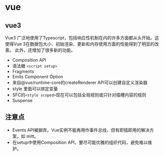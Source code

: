 # vue
## vue3
Vue3 广泛地使用了Typescript，包括响应性机制在内的许多方面都从头开始。这使得Vue 3在数据包大小、初始渲染、更新和内存使用方面的性能得到了明显的改善。
此外，还增加了很多新的功能。
- Composition API
- 语法糖 `<script setup>`
- Fragments
- Emits Component Option
- 来自@vue/runtime-core的createRenderer API可以创建自定义渲染器
- style 里面可以绑定变量
- SFC的`<style scoped>`现在可以包括全局规则或只针对插槽内容的规则
- Suspense

## 注意点
- Events API被摒弃。Vue实例不能再用作事件总线，但有即插即用的解决方案，如 mitt。
- 在setup中使用Composition API，要尽可能优雅的组织代码，避免难以维护。
